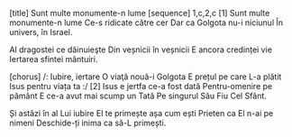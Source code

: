 [title] Sunt multe monumente-n lume
[sequence] 1,c,2,c
[1]
Sunt multe monumente-n lume
Ce-s ridicate către cer
Dar ca Golgota nu-i niciunul
În univers, în Israel.

Al dragostei ce dăinuieşte
Din veșnicii în veșnicii
E ancora credinței vie
Iertarea sfintei mântuiri.

[chorus]
/: Iubire, iertare
O viaţă nouă-i Golgota
E prețul pe care
L-a plătit Isus pentru viața ta :/
[2]
Isus e jertfa ce-a fost dată
Pentru-omenire pe pământ
E ce-a avut mai scump un Tată
Pe singurul Său Fiu Cel Sfânt.

Și astăzi în al Lui iubire
El te primește așa cum ești
Prieten ca El n-ai pe nimeni
Deschide-ți inima ca să-L primești.

